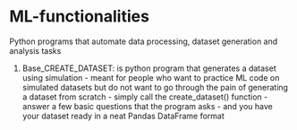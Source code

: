 # ML-functionalities
Python programs that automate data processing, dataset generation and analysis tasks 

1. Base_CREATE_DATASET: is python program that generates a dataset using simulation 
                        - meant for people who want to practice ML code on simulated datasets but do not want to go through the pain of generating a dataset from scratch
                        - simply call the create_dataset() function - answer a few basic questions that the program asks - and you have your dataset ready in a neat Pandas DataFrame format
